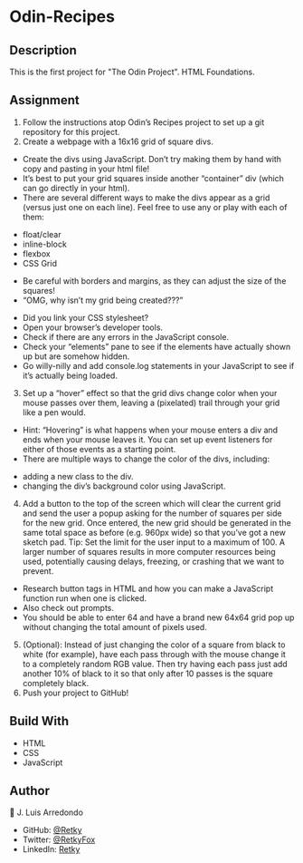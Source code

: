 # Odin-Recipes
## Description
This is the first project for "The Odin Project". HTML Foundations.
## Assignment
1. Follow the instructions atop Odin’s Recipes project to set up a git repository for this project.
2. Create a webpage with a 16x16 grid of square divs.
* Create the divs using JavaScript. Don’t try making them by hand with copy and pasting in your html file!
* It’s best to put your grid squares inside another “container” div (which can go directly in your html).
* There are several different ways to make the divs appear as a grid (versus just one on each line). Feel free to use any or play with each of them:
- float/clear
- inline-block
- flexbox
- CSS Grid
* Be careful with borders and margins, as they can adjust the size of the squares!
* “OMG, why isn’t my grid being created???”
- Did you link your CSS stylesheet?
- Open your browser’s developer tools.
- Check if there are any errors in the JavaScript console.
- Check your “elements” pane to see if the elements have actually shown up but are somehow hidden.
- Go willy-nilly and add console.log statements in your JavaScript to see if it’s actually being loaded.
3. Set up a “hover” effect so that the grid divs change color when your mouse passes over them, leaving a (pixelated) trail through your grid like a pen would.
* Hint: “Hovering” is what happens when your mouse enters a div and ends when your mouse leaves it. You can set up event listeners for either of those events as a starting point.
* There are multiple ways to change the color of the divs, including:
- adding a new class to the div.
- changing the div’s background color using JavaScript.
4. Add a button to the top of the screen which will clear the current grid and send the user a popup asking for the number of squares per side for the new grid. Once entered, the new grid should be generated in the same total space as before (e.g. 960px wide) so that you’ve got a new sketch pad. Tip: Set the limit for the user input to a maximum of 100. A larger number of squares results in more computer resources being used, potentially causing delays, freezing, or crashing that we want to prevent.
* Research button tags in HTML and how you can make a JavaScript function run when one is clicked.
* Also check out prompts.
* You should be able to enter 64 and have a brand new 64x64 grid pop up without changing the total amount of pixels used.
5. (Optional): Instead of just changing the color of a square from black to white (for example), have each pass through with the mouse change it to a completely random RGB value. Then try having each pass just add another 10% of black to it so that only after 10 passes is the square completely black.
6. Push your project to GitHub!
## Build With
* HTML
* CSS
* JavaScript
## Author
:bust_in_silhouette: J. Luis Arredondo
* GitHub: [@Retky](https://github.com/Retky "J. Luis Arredondo GitHub")
* Twitter: [@RetkyFox](https://twitter.com/retkyFox "J. Luis Arredondo Twitter")
* LinkedIn: [Retky](https://www.linkedin.com/in/Retky "J. Luis Arredondo LinkedIn")
